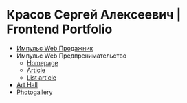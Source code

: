 # Красов Сергей Алексеевич | Frontend Portfolio
<ul>
  <li><a href="Work IMP-WEB/index.html">Импульс Web Продажник</a></li>
  <li>Импульс Web Предпренимательство
    <ul>
      <li><a href="Импульс Web Предпринимательство/homepage.html">Homepage</a></li>
      <li><a href="Импульс Web Предпринимательство/article.html">Article</a></li>
      <li><a href="Импульс Web Предпринимательство/list-articles.html">List article</a></li>
    </ul>
  </li>
  <li><a href="Art-Hall2/index.html">Art Hall</a></li>
  <li><a href="Photogallery/index.html">Photogallery</a></li>
</ul>
